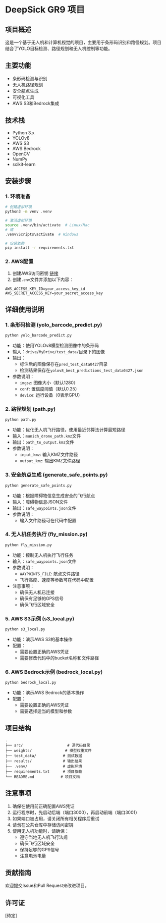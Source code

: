 # DeepSick GR9 项目

## 项目概述
这是一个基于无人机和计算机视觉的项目，主要用于条形码识别和路径规划。项目结合了YOLO目标检测、路径规划和无人机控制等功能。

## 主要功能
- 条形码检测与识别
- 无人机路径规划
- 安全航点生成
- 可视化工具
- AWS S3和Bedrock集成

## 技术栈
- Python 3.x
- YOLOv8
- AWS S3
- AWS Bedrock
- OpenCV
- NumPy
- scikit-learn

## 安装步骤

### 1. 环境准备
```bash
# 创建虚拟环境
python3 -m venv .venv

# 激活虚拟环境
source .venv/bin/activate  # Linux/Mac
# 或
.venv\Scripts\activate  # Windows

# 安装依赖
pip install -r requirements.txt
```

### 2. AWS配置
1. 创建AWS访问密钥 [链接](https://docs.aws.amazon.com/IAM/latest/UserGuide/access-key-self-managed.html)
2. 创建`.env`文件并添加以下内容：
```
AWS_ACCESS_KEY_ID=your_access_key_id
AWS_SECRET_ACCESS_KEY=your_secret_access_key
```

## 详细使用说明

### 1. 条形码检测 (yolo_barcode_predict.py)
```bash
python yolo_barcode_predict.py
```
- 功能：使用YOLOv8模型检测图像中的条形码
- 输入：`drive/MyDrive/test_data/`目录下的图像
- 输出：
  - 标注后的图像保存在`pred_test_data0427`目录
  - 检测结果保存在`yolov8_best_predictions_test_data0427.json`
- 参数说明：
  - `imgsz`: 图像大小（默认1280）
  - `conf`: 置信度阈值（默认0.25）
  - `device`: 运行设备（0表示GPU）

### 2. 路径规划 (path.py)
```bash
python path.py
```
- 功能：优化无人机飞行路径，使用最近邻算法计算最短路径
- 输入：`munich_drone_path.kmz`文件
- 输出：`path_to_output.kmz`文件
- 参数说明：
  - `input_kmz`: 输入KMZ文件路径
  - `output_kmz`: 输出KMZ文件路径

### 3. 安全航点生成 (generate_safe_points.py)
```bash
python generate_safe_points.py
```
- 功能：根据障碍物信息生成安全的飞行航点
- 输入：障碍物信息JSON文件
- 输出：`safe_waypoints.json`文件
- 参数说明：
  - 输入文件路径可在代码中配置

### 4. 无人机任务执行 (fly_mission.py)
```bash
python fly_mission.py
```
- 功能：控制无人机执行飞行任务
- 输入：`safe_waypoints.json`文件
- 参数说明：
  - `WAYPOINTS_FILE`: 航点文件路径
  - 飞行高度、速度等参数可在代码中配置
- 注意事项：
  - 确保无人机已连接
  - 确保有足够的GPS信号
  - 确保飞行区域安全

### 5. AWS S3示例 (s3_local.py)
```bash
python s3_local.py
```
- 功能：演示AWS S3的基本操作
- 配置：
  - 需要设置正确的AWS凭证
  - 需要修改代码中的bucket名称和文件路径

### 6. AWS Bedrock示例 (bedrock_local.py)
```bash
python bedrock_local.py
```
- 功能：演示AWS Bedrock的基本操作
- 配置：
  - 需要设置正确的AWS凭证
  - 需要选择适当的模型和参数

## 项目结构
```
.
├── src/                    # 源代码目录
├── weights/               # 模型权重文件
├── test_data/            # 测试数据
├── results/              # 输出结果
├── .venv/                # 虚拟环境
├── requirements.txt      # 项目依赖
└── README.md            # 项目文档
```

## 注意事项
1. 确保在使用前正确配置AWS凭证
2. 运行程序时，先启动后端（端口3000），再启动前端（端口3001）
3. 如果端口被占用，请关闭所有相关程序后重试
4. 请勿在公共仓库中存储访问密钥
5. 使用无人机功能时，请确保：
   - 遵守当地无人机飞行法规
   - 确保飞行区域安全
   - 保持足够的GPS信号
   - 注意电池电量

## 贡献指南
欢迎提交Issue和Pull Request来改进项目。

## 许可证
[待定]
